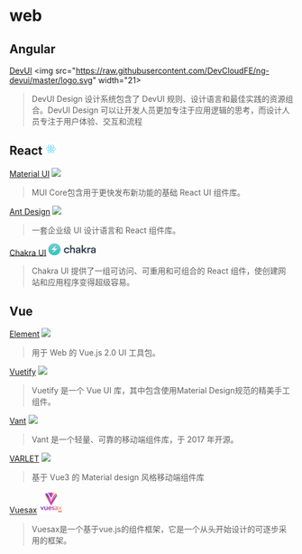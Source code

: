 # web

## Angular

[DevUI](https://github.com/DevCloudFE/ng-devui) <img src="https://raw.githubusercontent.com/DevCloudFE/ng-devui/master/logo.svg" width="21>

> DevUI Design 设计系统包含了 DevUI 规则、设计语言和最佳实践的资源组合。DevUI Design 可以让开发人员更加专注于应用逻辑的思考，而设计人员专注于用户体验、交互和流程

## React  <img width="21" src="https://raw.githubusercontent.com/github/explore/80688e429a7d4ef2fca1e82350fe8e3517d3494d/topics/react/react.png" />

[Material UI](https://github.com/mui/material-ui) <img width="21" src="https://mui.com/static/logo.svg">

> MUI Core包含用于更快发布新功能的基础 React UI 组件库。

[Ant Design](https://github.com/ant-design/ant-design)  <img width="21" src="https://gw.alipayobjects.com/zos/rmsportal/KDpgvguMpGfqaHPjicRK.svg">

> 一套企业级 UI 设计语言和 React 组件库。

[Chakra UI](https://github.com/chakra-ui/chakra-ui)  <img width="84" src="https://raw.githubusercontent.com/chakra-ui/chakra-ui/main/logo/logo-colored@2x.png" />

> Chakra UI 提供了一组可访问、可重用和可组合的 React 组件，使创建网站和应用程序变得超级容易。

## Vue

[Element](https://github.com/ElemeFE/element)   <img width="84" src="https://cdn.rawgit.com/ElemeFE/element/dev/element_logo.svg">

> 用于 Web 的 Vue.js 2.0 UI 工具包。

[Vuetify](https://github.com/vuetifyjs/vuetify) <img width="21" src="https://cdn.vuetifyjs.com/images/logos/logo.svg">

> Vuetify 是一个 Vue UI 库，其中包含使用Material Design规范的精美手工组件。

[Vant](https://github.com/youzan/vant)  <img src="https://cdn.jsdelivr.net/npm/@vant/assets/logo.png" width="21">

> Vant 是一个轻量、可靠的移动端组件库，于 2017 年开源。

[VARLET](https://github.com/varletjs/varlet)  <img src="https://varlet-varletjs.vercel.app/logo.svg" width="21">

> 基于 Vue3 的 Material design 风格移动端组件库

[Vuesax](https://github.com/lusaxweb/vuesax)  <img width="42" src="https://raw.githubusercontent.com/lusaxweb/vuesax/master/public/vuesax-logo-beta.png"/>

>Vuesax是一个基于vue.js的组件框架，它是一个从头开始设计的可逐步采用的框架。
